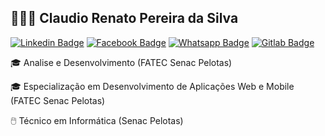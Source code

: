 ## 👨🏻‍💻 Claudio Renato Pereira da Silva
[![Linkedin Badge](https://img.shields.io/badge/LinkedIn-0077B5?style=for-the-badge&logo=linkedin&logoColor=white&link=https://www.linkedin.com/in/renatosilva94/)](https://www.linkedin.com/in/renatosilva94/)
[![Facebook Badge](https://img.shields.io/badge/Facebook-1877F2?style=for-the-badge&logo=facebook&logoColor=white&link=https://www.facebook.com/RenaatoSiilva/)](https://www.facebook.com/RenaatoSiilva/)
[![Whatsapp Badge](https://img.shields.io/badge/WhatsApp-25D366?style=for-the-badge&logo=whatsapp&logoColor=white&link=https://api.whatsapp.com/send/?phone=5553981014003)](https://api.whatsapp.com/send/?phone=5553981014003)
[![Gitlab Badge](https://img.shields.io/badge/GitLab-330F63?style=for-the-badge&logo=gitlab&logoColor=white&link=https://gitlab.com/renatosilva94)](https://gitlab.com/renatosilva94)


🎓 Analise e Desenvolvimento (FATEC Senac Pelotas)

🎓 Especialização em Desenvolvimento de Aplicações Web e Mobile (FATEC Senac Pelotas)

🖱️ Técnico em Informática (Senac Pelotas)
